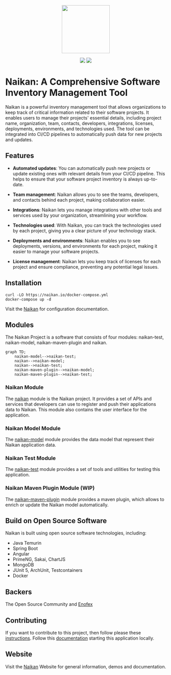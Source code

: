 
<p align="center">
    <img src="https://github.com/enofex/naikan/blob/main/naikan-client/src/assets/layout/images/naikan-dark-large.png"
        height="150">
</p>
<p align="center">
    <img src="https://github.com/enofex/naikan/actions/workflows/maven.yml/badge.svg" /></a>
     <img src="https://img.shields.io/badge/Java%20Version-20-orange" /></a>
</p>

# Naikan: A Comprehensive Software Inventory Management Tool

Naikan is a powerful inventory management tool that allows organizations to keep track of critical information related to their software projects. It enables users to manage their projects' essential details, including project name, organization, team, contacts, developers, integrations, licenses, deployments, environments, and technologies used. The tool can be integrated into CI/CD pipelines to automatically push data for new projects and updates.

## Features

* **Automated updates**: You can automatically push new projects or update existing ones with relevant details from your CI/CD pipeline. This helps to ensure that your software project inventory is always up-to-date.

* **Team management**: Naikan allows you to see the teams, developers, and contacts behind each project, making collaboration easier.

* **Integrations**: Naikan lets you manage integrations with other tools and services used by your organization, streamlining your workflow.

* **Technologies used**: With Naikan, you can track the technologies used by each project, giving you a clear picture of your technology stack.

* **Deployments and environments**: Naikan enables you to see deployments, versions, and environments for each project, making it easier to manage your software projects.

* **License management**: Naikan lets you keep track of licenses for each project and ensure compliance, preventing any potential legal issues.

## Installation

```
curl -LO https://naikan.io/docker-compose.yml
docker-compose up -d
```

Visit the [Naikan](https://naikan.io) for configuration documentation.

## Modules
The Naikan Project is a software that consists of four modules: naikan-test, naikan-model, naikan-maven-plugin and naikan. 

```mermaid
graph TD;
    naikan-model-->naikan-test;
    naikan-->naikan-model;
    naikan-->naikan-test;
    naikan-maven-plugin-->naikan-model;
    naikan-maven-plugin-->naikan-test;
```

### Naikan Module
The [naikan](https://github.com/enofex/naikan) module is the Naikan project. It provides a set of APIs and services that developers can use to register and push their applications data to Naikan. This module also contains the user interface for the application.

### Naikan Model Module
The [naikan-model](https://github.com/enofex/naikan-model) module provides the data model that represent their Naikan application data. 

### Naikan Test Module
The [naikan-test](https://github.com/enofex/naikan-test) module provides a set of tools and utilities for testing this application. 

### Naikan Maven Plugin Module (WIP)
The [naikan-maven-plugin](https://github.com/enofex/naikan-maven-plugin) module provides a maven plugin, which allows to enrich or update the Naikan model automatically.

## Build on Open Source Software

Naikan is built using open source software technologies, including:

* Java Temurin
* Spring Boot
* Angular
* PrimeNG, Sakai, ChartJS
* MongoDB
* JUnit 5, ArchUnit, Testcontainers
* Docker

## Backers

The Open Source Community and [Enofex](https://enofex.com)

## Contributing

If you want to contribute to this project, then follow please these [instructions](CONTRIBUTING.md). Follow this [documentation](DEVELOPING.md) starting this application locally.

## Website

Visit the [Naikan](https://naikan.io) Website for general information, demos and documentation.
